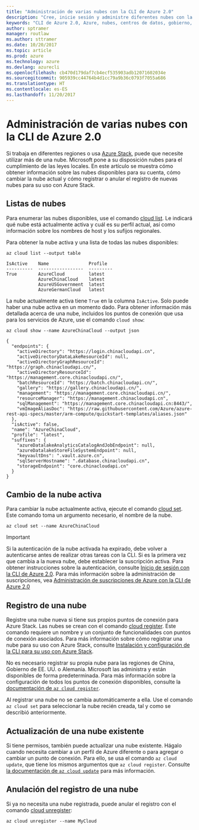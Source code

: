 ```yaml
---
title: "Administración de varias nubes con la CLI de Azure 2.0"
description: "Cree, inicie sesión y administre diferentes nubes con la CLI de Azure 2.0."
keywords: "CLI de Azure 2.0, Azure, nubes, centros de datos, gobierno, región, china, alemania"
author: sptramer
manager: routlaw
ms.author: sttramer
ms.date: 10/20/2017
ms.topic: article
ms.prod: azure
ms.technology: azure
ms.devlang: azurecli
ms.openlocfilehash: cb470d179daf7cb4ecf535903adb12071602034e
ms.sourcegitcommit: 905939cc44764b4d1cc79a9b36c0793f7055a686
ms.translationtype: HT
ms.contentlocale: es-ES
ms.lasthandoff: 11/20/2017
---
```

# <a name="managing-multiple-clouds-with-azure-cli-20"></a>Administración de varias nubes con la CLI de Azure 2.0

Si trabaja en diferentes regiones o usa [Azure Stack](https://docs.microsoft.com/en-us/azure/azure-stack/user/), puede que necesite utilizar más de una nube. Microsoft pone a su disposición nubes para el cumplimiento de las leyes locales. En este artículo se muestra cómo obtener información sobre las nubes disponibles para su cuenta, cómo cambiar la nube actual y cómo registrar o anular el registro de nuevas nubes para su uso con Azure Stack.

## <a name="listing-clouds"></a>Listas de nubes

Para enumerar las nubes disponibles, use el comando [cloud list](/cli/azure/cloud#list). Le indicará qué nube está actualmente activa y cuál es su perfil actual, así como información sobre los nombres de host y los sufijos regionales.

Para obtener la nube activa y una lista de todas las nubes disponibles:

```azurecli
az cloud list --output table
```

```output
IsActive    Name               Profile
----------  -----------------  ---------
True        AzureCloud         latest
            AzureChinaCloud    latest
            AzureUSGovernment  latest
            AzureGermanCloud   latest
```

La nube actualmente activa tiene `True` en la columna `IsActive`. Solo puede haber una nube activa en un momento dado. Para obtener información más detallada acerca de una nube, incluidos los puntos de conexión que usa para los servicios de Azure, use el comando `cloud show`:

```azurecli
az cloud show --name AzureChinaCloud --output json
```

```output
{
  "endpoints": {
    "activeDirectory": "https://login.chinacloudapi.cn",
    "activeDirectoryDataLakeResourceId": null,
    "activeDirectoryGraphResourceId": "https://graph.chinacloudapi.cn/",
    "activeDirectoryResourceId": "https://management.core.chinacloudapi.cn/",
    "batchResourceId": "https://batch.chinacloudapi.cn/",
    "gallery": "https://gallery.chinacloudapi.cn/",
    "management": "https://management.core.chinacloudapi.cn/",
    "resourceManager": "https://management.chinacloudapi.cn",
    "sqlManagement": "https://management.core.chinacloudapi.cn:8443/",
    "vmImageAliasDoc": "https://raw.githubusercontent.com/Azure/azure-rest-api-specs/master/arm-compute/quickstart-templates/aliases.json"
  },
  "isActive": false,
  "name": "AzureChinaCloud",
  "profile": "latest",
  "suffixes": {
    "azureDatalakeAnalyticsCatalogAndJobEndpoint": null,
    "azureDatalakeStoreFileSystemEndpoint": null,
    "keyvaultDns": ".vault.azure.cn",
    "sqlServerHostname": ".database.chinacloudapi.cn",
    "storageEndpoint": "core.chinacloudapi.cn"
  }
}
```

## <a name="switching-the-active-cloud"></a>Cambio de la nube activa

Para cambiar la nube actualmente activa, ejecute el comando [cloud set](/cli/azure/cloud#set). Este comando toma un argumento necesario, el nombre de la nube.

```azurecli
az cloud set --name AzureChinaCloud
```

> [!IMPORTANT]
> Si la autenticación de la nube activada ha expirado, debe volver a autenticarse antes de realizar otras tareas con la CLI. Si es la primera vez que cambia a la nueva nube, debe establecer la suscripción activa.
> Para obtener instrucciones sobre la autenticación, consulte [Inicio de sesión con la CLI de Azure 2.0](authenticate-azure-cli.md). Para más información sobre la administración de suscripciones, vea [Administración de suscripciones de Azure con la CLI de Azure 2.0](manage-azure-subscriptions-azure-cli.md)

## <a name="register-a-cloud"></a>Registro de una nube

Registre una nube nueva si tiene sus propios puntos de conexión para Azure Stack. Las nubes se crean con el comando [cloud register](/cli/azure/cloud#register). Este comando requiere un nombre y un conjunto de funcionalidades con puntos de conexión asociados. Para más información sobre cómo registrar una nube para su uso con Azure Stack, consulte [Instalación y configuración de la CLI para su uso con Azure Stack](/azure/azure-stack/user/azure-stack-connect-cli#connect-to-azure-stack).  

No es necesario registrar su propia nube para las regiones de China, Gobierno de EE. UU. o Alemania. Microsoft las administra y están disponibles de forma predeterminada.  Para más información sobre la configuración de todos los puntos de conexión disponibles, consulte la [documentación de `az cloud register`](/cli/azure/cloud?view=azure-cli-latest#az_cloud_register).

Al registrar una nube no se cambia automáticamente a ella. Use el comando `az cloud set` para seleccionar la nube recién creada, tal y como se describió anteriormente.

## <a name="update-an-existing-cloud"></a>Actualización de una nube existente

Si tiene permisos, también puede actualizar una nube existente. Hágalo cuando necesita cambiar a un perfil de Azure diferente o para agregar o cambiar un punto de conexión.
Para ello, se usa el comando `az cloud update`, que tiene los mismos argumentos que `az cloud register`. Consulte [la documentación de `az cloud update`](/cli/azure/cloud?view=azure-cli-latest#az_cloud_update) para más información.

## <a name="unregister-a-cloud"></a>Anulación del registro de una nube

Si ya no necesita una nube registrada, puede anular el registro con el comando [cloud unregister](/cli/azure/cloud#unregister):

```azurecli
az cloud unregister --name MyCloud
```
